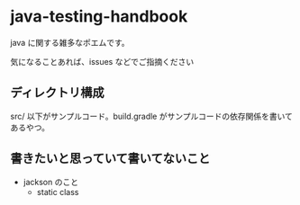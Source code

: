 # java-testing-handbook

java に関する雑多なポエムです。

気になることあれば、issues などでご指摘ください

## ディレクトリ構成

src/ 以下がサンプルコード。build.gradle がサンプルコードの依存関係を書いてあるやつ。


## 書きたいと思っていて書いてないこと

 * jackson のこと
   * static class
   
